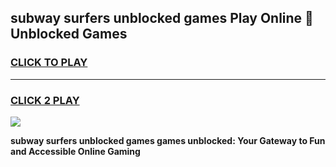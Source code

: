 
## subway surfers unblocked games Play Online 👋 Unblocked Games
<h3>
<a href="https://premium.freeplayer.one?title=subway_surfers_unblocked_games&ref=19F">CLICK TO PLAY</a></h3>
<hr>

<h3>
<a href="https://premium.freeplayer.one?title=subway_surfers_unblocked_games&ref=19F">CLICK 2 PLAY</a>
  
</h3>

<a href="https://premium.freeplayer.one?title=subway_surfers_unblocked_games&ref=19F"><img src="https://clearcache.store/games.png"></a>


**subway surfers unblocked games games unblocked: Your Gateway to Fun and Accessible Online Gaming**
